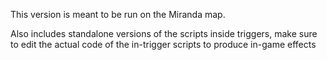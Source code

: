 This version is meant to be run on the Miranda map.

Also includes standalone versions of the scripts inside triggers, make sure to edit the actual code of the in-trigger scripts to produce in-game effects
